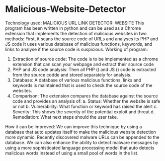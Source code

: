 # Malicious-Website-Detector
Technology used:
MALICIOUS URL LINK DETECTOR: WEBSITE 
This program has been written in python and can be used as a Chrome extension that implements the detection of malicious websites in two methods:
First, it scans the source code of URLs and analyses its PHP and JS code
It uses various database of malicious functions, keywords, and links to analyse if the source code is suspicious. 
Working of program: 
1.	Extraction of source code: The code is to be implemented as a chrome extension that can scan your webpage and extract their source code
2.	PHP and JS code analysis: Then all PHP (<?php … ?>) and JS (<script> … </script>) code is extracted from the source codde and stored separately for analysis. 
3.	Database: A database of various malicious functions, links and keywords is maintained that is used to check the source code of the websites.
4.	Comparison: The extension compares the database against the source code and provides an analysis of:
a.	Status: Whether the website is safe or not
b.	Vulnerability: What function or keyword has raised the alert
c.	Severity: This shows the severity of the potential exploit and threat
d.	Remediation: What next steps should the user take. 

How it can be improved:
We can improve this technique by using a database that auto updates itself to make the malicious website detection more dynamic. 
Recently discovered malware URLs can be appended to the database.
We can also enhance the ability to detect malware messages by using a more sophisticated language processing model that auto detects malicious words instead of using a small pool of words in the list.


